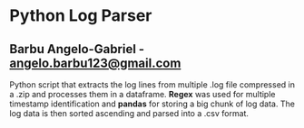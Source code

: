 # Python Log Parser
## Barbu Angelo-Gabriel - angelo.barbu123@gmail.com

Python script that extracts the log lines from multiple .log file compressed in a .zip and processes them in a dataframe.
**Regex** was used for multiple timestamp identification and **pandas** for storing a big chunk of log data. The log data
is then sorted ascending and parsed into a .csv format.